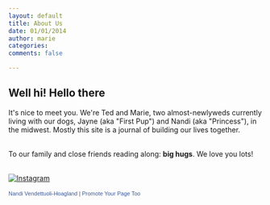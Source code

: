 ```yaml
---
layout: default
title: About Us
date: 01/01/2014
author: marie
categories:
comments: false

---
```


<h2>Well hi! Hello there</h2>

<div id = "blockcontent">
It's nice to meet you. We're Ted and Marie, two almost-newlyweds currently living
with our dogs, Jayne (aka "First Pup") and Nandi (aka "Princess"), in the midwest. Mostly this site is a journal of building our lives together. <br><br>

To our family and close friends reading along: <b>big hugs</b>. We love you 
lots! <br><br>

<a href="http://instagram.com/rducky26?ref=badge" class="ig-b- ig-b-48"><img src="//badges.instagram.com/static/images/ig-badge-48.png" alt="Instagram" /></a>

<!-- Facebook Badge START --><a href="https://www.facebook.com/pages/Nandi-Vendettuoli-Hoagland/468590923285271" title="Nandi Vendettuoli-Hoagland" style="font-family: &quot;lucida grande&quot;,tahoma,verdana,arial,sans-serif; font-size: 11px; font-variant: normal; font-style: normal; font-weight: normal; color: #3B5998; text-decoration: none;" target="_TOP">Nandi Vendettuoli-Hoagland</a><span style="font-family: &#039;lucida grande&#039;,tahoma,verdana,arial,sans-serif;font-size: 11px;line-height: 16px;font-variant: normal;font-style: normal;font-weight: normal;color: #555555;text-decoration: none;">&nbsp;|&nbsp;</span><a href="https://www.facebook.com/advertising" title="Make your own badge!" style="font-family: &quot;lucida grande&quot;,tahoma,verdana,arial,sans-serif; font-size: 11px; font-variant: normal; font-style: normal; font-weight: normal; color: #3B5998; text-decoration: none;" target="_TOP">Promote Your Page Too</a><br /><a href="https://www.facebook.com/pages/Nandi-Vendettuoli-Hoagland/468590923285271" title="Nandi Vendettuoli-Hoagland" target="_TOP"><img class="img" src="https://badge.facebook.com/badge/468590923285271.853.1485541152.png" style="border: 0px;" alt="" /></a><!-- Facebook Badge END -->

</div>

